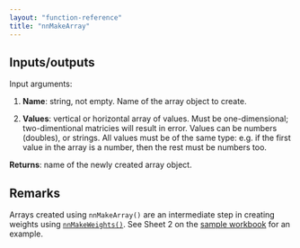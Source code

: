 ```yaml
---
layout: "function-reference"
title: "nnMakeArray"
---
```


## Inputs/outputs

Input arguments:

1. **Name**: string, not empty. Name of the array object to create.

2. **Values**: vertical or horizontal array of values. Must be one-dimensional; two-dimentional matricies will result in error. Values can be numbers (doubles), or strings.  All values must be of the same type: e.g. if the first value in the array is a number, then the rest must be numbers too.

**Returns**: name of the newly created array object.

## Remarks

Arrays created using `nnMakeArray()` are an intermediate step in creating weights using [`nnMakeWeights()`](nnMakeWeights.html).  See Sheet 2 on the [sample workbook](https://github.com/ikhramts/NNX/blob/master/Samples/Iris-flower-data-set.xlsx?raw=true) for an example.